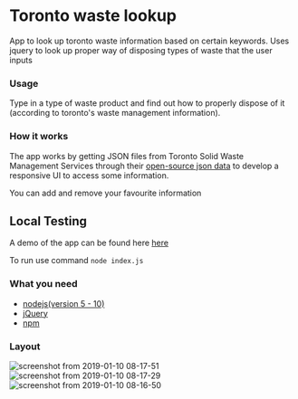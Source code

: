 # Toronto waste lookup
App to look up toronto waste information based on certain keywords.
Uses jquery to look up proper way of disposing types of waste that the user inputs

### Usage
Type in a type of waste product and find out how to properly dispose of it (according to toronto's waste management information).

### How it works
The app works by getting JSON files from Toronto Solid Waste Management Services through their [open-source json data](https://www.toronto.ca/city-government/data-research-maps/open-data/open-data-catalogue/#5ed40494-a290-7807-d5da-09ab6a56fca2) to develop a responsive UI to access some information.

You can add and remove your favourite information


## Local Testing
A demo of the app can be found here [here](https://torontowastelookup.herokuapp.com/) 

To run use command `node index.js`

### What you need
- [nodejs(version 5 - 10)](https://nodejs.org/en/)
- [jQuery](https://jquery.com/)
- [npm](https://www.npmjs.com/)


### Layout
![screenshot from 2019-01-10 08-17-51](https://user-images.githubusercontent.com/15314851/50971185-6226fd00-14b1-11e9-929d-9097d0ad65f9.png)
![screenshot from 2019-01-10 08-17-29](https://user-images.githubusercontent.com/15314851/50971295-ab774c80-14b1-11e9-809b-7eb3dd2134f6.png)
![screenshot from 2019-01-10 08-16-50](https://user-images.githubusercontent.com/15314851/50971255-8f73ab00-14b1-11e9-8eea-c85939008a89.png)
